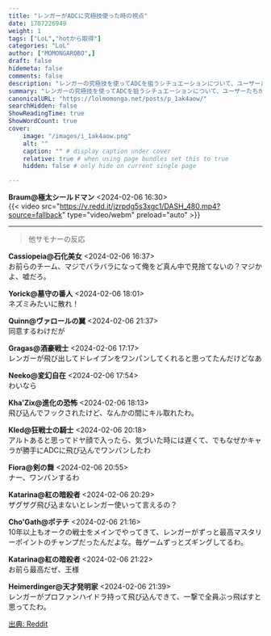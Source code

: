 ```yaml
---
title: "レンガーがADCに究極技使った時の視点"
date: 1707226949
weight: 1
tags: ["LoL","hotから取得"]
categories: "LoL"
author: ["MOMONGAROBO",]
draft: false
hidemeta: false 
comments: false
description: "レンガーの究極技を使ってADCを狙うシチュエーションについて、ユーザーたちがジョークや経験を共有している。"
summary: "レンガーの究極技を使ってADCを狙うシチュエーションについて、ユーザーたちがジョークや経験を共有している。"
canonicalURL: "https://lolmomonga.net/posts/p_1ak4aow/"
searchHidden: false
ShowReadingTime: true
ShowWordCount: true
cover:
    image: "/images/i_1ak4aow.png"
    alt: ""
    caption: "" # display caption under cover
    relative: true # when using page bundles set this to true
    hidden: false # only hide on current single page

---
```

**Braum@極太シールドマン** <2024-02-06 16:30>  
{{< video src="https://v.redd.it/jzrpdg5s3xgc1/DASH_480.mp4?source=fallback" type="video/webm" preload="auto" >}}
  

---

> 他サモナーの反応  

**Cassiopeia@石化美女** <2024-02-06 16:37>  
お前らのチーム、マジでバラバラになって俺をど真ん中で見捨てないの？マジかよ、嘘だろ。

**Yorick@墓守の番人** <2024-02-06 18:01>  
ネズミみたいに散れ！

**Quinn@ヴァロールの翼** <2024-02-06 21:37>  
同意するわけだが

**Gragas@酒豪戦士** <2024-02-06 17:17>  
レンガーが飛び出してドレイブンをワンパンしてくれると思ってたんだけどなあ

**Neeko@変幻自在** <2024-02-06 17:54>  
わいなら

**Kha'Zix@進化の恐怖** <2024-02-06 18:13>  
飛び込んでフックされたけど、なんかの間にキル取れたわ。

**Kled@狂戦士の騎士** <2024-02-06 20:18>  
アルトあると思ってドヤ顔で入ったら、気づいた時には遅くて、でもなぜかキャラが勝手にADCに飛び込んでワンパンしたわ

**Fiora@剣の舞** <2024-02-06 20:55>  
ナー、ワンパンするわ

**Katarina@紅の暗殺者** <2024-02-06 20:29>  
ザグザグ飛び込まないとレンガー使いって言えるの？

**Cho'Gath@ポテチ** <2024-02-06 21:16>  
10年以上もオークの戦士をメインでやってきて、レンガーがずっと最高マスタリーポイントのチャンプだったんだよな。毎ゲームずっとズギングしてるわ。

**Katarina@紅の暗殺者** <2024-02-06 21:22>  
お前ら最高だぜ、王様

**Heimerdinger@天才発明家** <2024-02-06 21:39>  
レンガーがプロファンハイドラ持って飛び込んできて、一撃で全員ぶっ飛ばすと思ってたわ。




[出典: Reddit](https://www.reddit.com//r/leagueoflegends/comments/1ak4aow/pov_rengar_ults_an_adc/)
